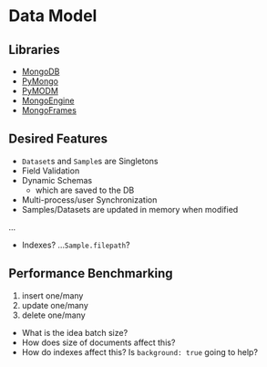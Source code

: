 # Data Model

## Libraries

-   [MongoDB](https://docs.mongodb.com/)
-   [PyMongo](https://pymongo.readthedocs.io/en/stable/)
-   [PyMODM](https://pymodm.readthedocs.io/en/stable/)
-   [MongoEngine](http://docs.mongoengine.org/)
-   [MongoFrames](http://mongoframes.com/)

## Desired Features

-   `Dataset`s and `Sample`s are Singletons
-   Field Validation
-   Dynamic Schemas
    -   which are saved to the DB
-   Multi-process/user Synchronization
-   Samples/Datasets are updated in memory when modified

...

-   Indexes? …`Sample.filepath`?

## Performance Benchmarking

1. insert one/many
2. update one/many
3. delete one/many

-   What is the idea batch size?
-   How does size of documents affect this?
-   How do indexes affect this? Is `background: true` going to help?
